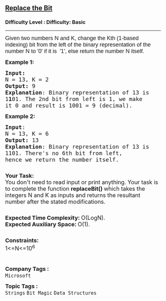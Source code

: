 <h2><a href="https://www.geeksforgeeks.org/problems/replace-the-bit3212/0">Replace the Bit</a></h2><h3>Difficulty Level : Difficulty: Basic</h3><hr><div class="problems_problem_content__Xm_eO"><p><span style="font-size:18px"><span style="font-family:arial,helvetica,sans-serif">Given two&nbsp;numbers N&nbsp;and K, change the Kth (1-based indexing)&nbsp;bit from the left of the binary representation of the number N&nbsp;to&nbsp;'0' if it is &nbsp;'1', else return the number N&nbsp;itself.</span></span></p>

<p><span style="font-size:18px"><strong>Example 1:</strong></span></p>

<pre><span style="font-size:18px"><strong>Input:</strong>
N = 13, K = 2
<strong>Output:</strong> 9
<strong>Explanation</strong>: Binary representation of 13 is
1<strong>1</strong>01. The 2nd bit from left is 1, we make
it 0 and result is 1001 = 9 (decimal).</span>
</pre>

<p><span style="font-size:18px"><strong>Example 2:</strong></span></p>

<pre><span style="font-size:18px"><strong>Input</strong>: 
N = 13, K = 6
<strong>Output:</strong> 13
<strong>Explanation</strong>: Binary representation of 13 is
1101. There's no 6th bit from left,
hence we return the number itself.</span>
</pre>

<p><br>
<span style="font-size:18px"><strong>Your Task:</strong><br>
You don't need to read input or print anything. Your task is to complete the function&nbsp;<strong>replaceBit()&nbsp;</strong>which takes the integers N and K as inputs and returns the resultant number after the stated modifications.</span></p>

<p><br>
<span style="font-size:18px"><strong>Expected Time Complexity:&nbsp;</strong>O(LogN).<br>
<strong>Expected Auxiliary Space:&nbsp;</strong>O(1).</span></p>

<p><br>
<span style="font-size:18px"><strong>Constraints:</strong><br>
1&lt;=N&lt;=10<sup>6</sup></span></p>

<p>&nbsp;</p>
</div><p><span style=font-size:18px><strong>Company Tags : </strong><br><code>Microsoft</code>&nbsp;<br><p><span style=font-size:18px><strong>Topic Tags : </strong><br><code>Strings</code>&nbsp;<code>Bit Magic</code>&nbsp;<code>Data Structures</code>&nbsp;